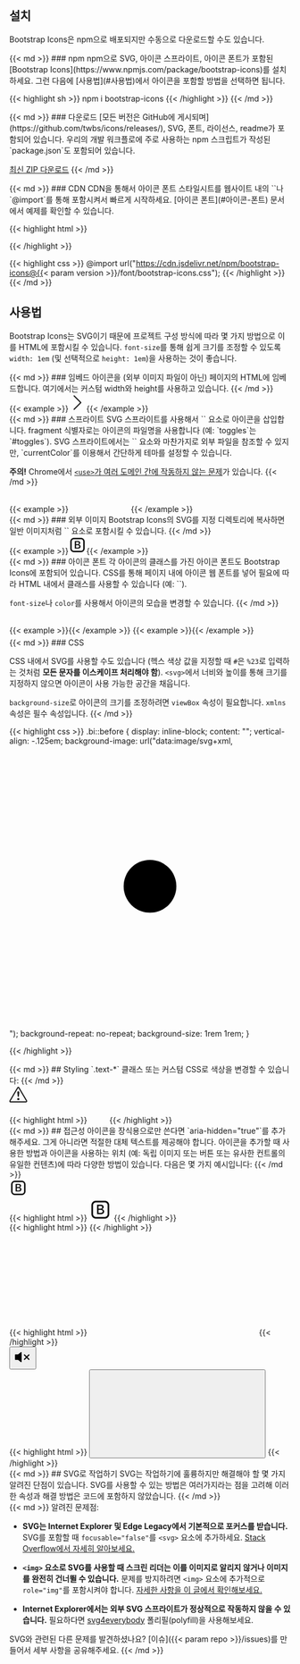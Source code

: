 ---
---

## 설치

Bootstrap Icons은 npm으로 배포되지만 수동으로 다운로드할 수도 있습니다.

<div class="row my-4">
  <div class="col-md-4">
{{< md >}}
### npm
npm으로 SVG, 아이콘 스프라이트, 아이콘 폰트가 포함된 [Bootstrap Icons](https://www.npmjs.com/package/bootstrap-icons)를 설치하세요. 그런 다음에 [사용법](#사용법)에서 아이콘을 포함할 방법을 선택하면 됩니다.

{{< highlight sh >}}
npm i bootstrap-icons
{{< /highlight >}}
{{< /md >}}
  </div>
  <div class="col-md-4">
{{< md >}}
### 다운로드
[모든 버전은 GitHub에 게시되며](https://github.com/twbs/icons/releases/), SVG, 폰트, 라이선스, readme가 포함되어 있습니다. 우리의 개발 워크플로에 주로 사용하는 npm 스크립트가 작성된 `package.json`도 포함되어 있습니다.

<a class="btn btn-outline-primary" href="https://github.com/twbs/icons/releases/latest/">최신 ZIP 다운로드</a>
{{< /md >}}
  </div>
  <div class="col-md-4">
{{< md >}}
### CDN
CDN을 통해서 아이콘 폰트 스타일시트를 웹사이트 내의 `<head>`나 `@import`를 통해 포함시켜서 빠르게 시작하세요. [아이콘 폰트](#아이콘-폰트) 문서에서 예제를 확인할 수 있습니다.

{{< highlight html >}}
<link rel="stylesheet" href="https://cdn.jsdelivr.net/npm/bootstrap-icons@{{< param version >}}/font/bootstrap-icons.css">
{{< /highlight >}}

{{< highlight css >}}
@import url("https://cdn.jsdelivr.net/npm/bootstrap-icons@{{< param version >}}/font/bootstrap-icons.css");
{{< /highlight >}}
{{< /md >}}
  </div>
</div>

## 사용법

Bootstrap Icons는 SVG이기 때문에 프로젝트 구성 방식에 따라 몇 가지 방법으로 이를 HTML에 포함시킬 수 있습니다. `font-size`를 통해 쉽게 크기를 조정할 수 있도록 `width: 1em` (및 선택적으로 `height: 1em`)을 사용하는 것이 좋습니다.

<div class="row my-4">
  <div class="col-md-4">
{{< md >}}
### 임베드
아이콘을 (외부 이미지 파일이 아닌) 페이지의 HTML에 임베드합니다. 여기에서는 커스텀 width와 height를 사용하고 있습니다.
{{< /md >}}
  </div>
  <div class="col-md-8">
    {{< example >}}<svg xmlns="http://www.w3.org/2000/svg" width="32" height="32" fill="currentColor" class="bi bi-chevron-right" viewBox="0 0 16 16"><path fill-rule="evenodd" d="M4.646 1.646a.5.5 0 0 1 .708 0l6 6a.5.5 0 0 1 0 .708l-6 6a.5.5 0 0 1-.708-.708L10.293 8 4.646 2.354a.5.5 0 0 1 0-.708z"/></svg>{{< /example >}}
  </div>
</div>

<div class="row my-4">
  <div class="col-md-4">
{{< md >}}
### 스프라이트
SVG 스프라이트를 사용해서 `<use>` 요소로 아이콘을 삽입합니다. fragment 식별자로는 아이콘의 파일명을 사용합니다 (예: `toggles`는 `#toggles`). SVG 스프라이트에서는 `<img>` 요소와 마찬가지로 외부 파일을 참조할 수 있지만, `currentColor`를 이용해서 간단하게 테마를 설정할 수 있습니다.

**주의!** Chrome에서 [`<use>`가 여러 도메인 간에 작동하지 않는 문제](https://bugs.chromium.org/p/chromium/issues/detail?id=470601)가 있습니다.
{{< /md >}}
  </div>
  <div class="col-md-8">
{{< example >}}
<svg class="bi" width="32" height="32" fill="currentColor">
  <use xlink:href="bootstrap-icons.svg#heart-fill"/>
</svg>
<svg class="bi" width="32" height="32" fill="currentColor">
  <use xlink:href="bootstrap-icons.svg#toggles"/>
</svg>
<svg class="bi" width="32" height="32" fill="currentColor">
  <use xlink:href="bootstrap-icons.svg#shop"/>
</svg>
{{< /example >}}
  </div>
</div>

<div class="row my-4">
  <div class="col-md-4">
{{< md >}}
### 외부 이미지
Bootstrap Icons의 SVG를 지정 디렉토리에 복사하면 일반 이미지처럼 `<img>` 요소로 포함시킬 수 있습니다.
{{< /md >}}
  </div>
  <div class="col-md-8">
    {{< example >}}<img src="/assets/img/bootstrap.svg" alt="Bootstrap" width="32" height="32">{{< /example >}}
  </div>
</div>

<div class="row my-4">
  <div class="col-md-4">
{{< md >}}
### 아이콘 폰트
각 아이콘의 클래스를 가진 아이콘 폰트도 Bootstrap Icons에 포함되어 있습니다. CSS를 통해 페이지 내에 아이콘 웹 폰트를 넣어 필요에 따라 HTML 내에서 클래스를 사용할 수 있습니다 (예: `<i class="bi-alarm-clock"></i>`).

`font-size`나 `color`를 사용해서 아이콘의 모습을 변경할 수 있습니다.
{{< /md >}}
  </div>
  <div class="col-md-8">
    {{< example >}}<i class="bi-alarm"></i>{{< /example >}}
    {{< example >}}<i class="bi-alarm" style="font-size: 2rem; color: cornflowerblue;"></i>{{< /example >}}
  </div>
</div>

<div class="row">
  <div class="col-md-4">
{{< md >}}
### CSS

CSS 내에서 SVG를 사용할 수도 있습니다 (헥스 색상 값을 지정할 때 `#`은 `%23`로 입력하는 것처럼 **모든 문자를 이스케이프 처리해야 함**). `<svg>`에서 너비와 높이를 통해 크기를 지정하지 않으면 아이콘이 사용 가능한 공간을 채웁니다.

`background-size`로 아이콘의 크기를 조정하려면 `viewBox` 속성이 필요합니다. `xmlns` 속성은 필수 속성입니다.
{{< /md >}}
  </div>
  <div class="col-md-8">
{{< highlight css >}}
.bi::before {
  display: inline-block;
  content: "";
  vertical-align: -.125em;
  background-image: url("data:image/svg+xml,<svg viewBox='0 0 16 16' fill='%23333' xmlns='http://www.w3.org/2000/svg'><path fill-rule='evenodd' d='M8 9.5a1.5 1.5 0 1 0 0-3 1.5 1.5 0 0 0 0 3z' clip-rule='evenodd'/></svg>");
  background-repeat: no-repeat;
  background-size: 1rem 1rem;
}

{{< /highlight >}}
  </div>
</div>

<div class="row my-4">
  <div class="col-md-4">
{{< md >}}
## Styling
`.text-*` 클래스 또는 커스텀 CSS로 색상을 변경할 수 있습니다:
{{< /md >}}
  </div>
  <div class="col-md-8">
    <div class="bd-example">
      <svg class="bi bi-exclamation-triangle text-success" width="32" height="32" fill="currentColor" viewBox="0 0 16 16" xmlns="http://www.w3.org/2000/svg">
        <path d="M7.938 2.016A.13.13 0 0 1 8.002 2a.13.13 0 0 1 .063.016.146.146 0 0 1 .054.057l6.857 11.667c.036.06.035.124.002.183a.163.163 0 0 1-.054.06.116.116 0 0 1-.066.017H1.146a.115.115 0 0 1-.066-.017.163.163 0 0 1-.054-.06.176.176 0 0 1 .002-.183L7.884 2.073a.147.147 0 0 1 .054-.057zm1.044-.45a1.13 1.13 0 0 0-1.96 0L.165 13.233c-.457.778.091 1.767.98 1.767h13.713c.889 0 1.438-.99.98-1.767L8.982 1.566z"/>
        <path d="M7.002 12a1 1 0 1 1 2 0 1 1 0 0 1-2 0zM7.1 5.995a.905.905 0 1 1 1.8 0l-.35 3.507a.552.552 0 0 1-1.1 0L7.1 5.995z"/>
      </svg>
    </div>
{{< highlight html >}}
<svg class="bi bi-exclamation-triangle text-success" width="32" height="32" fill="currentColor" viewBox="0 0 16 16" xmlns="http://www.w3.org/2000/svg">
  ...
</svg>
{{< /highlight >}}
  </div>
</div>

<div class="row my-4">
  <div class="col-md-4">
{{< md >}}
## 접근성
아이콘을 장식용으로만 쓴다면 `aria-hidden="true"`를 추가해주세요. 그게 아니라면 적절한 대체 텍스트를 제공해야 합니다. 아이콘을 추가할 때 사용한 방법과 아이콘을 사용하는 위치 (예: 독립 이미지 또는 버튼 또는 유사한 컨트롤의 유일한 컨텐츠)에 따라 다양한 방법이 있습니다. 다음은 몇 가지 예시입니다:
{{< /md >}}
  </div>
  <div class="col-md-8">
    <div class="bd-example">
      <img src="/assets/img/bootstrap.svg" alt="Bootstrap" width="32" height="32">
    </div>
{{< highlight html >}}
<!-- alt="..." on <img> element -->
<img src="/assets/img/bootstrap.svg" alt="Bootstrap" ...>
{{< /highlight >}}
    <div class="bd-example">
      <i class="bi-github" role="img" style="font-size: 2em" aria-label="GitHub"></i>
    </div>
{{< highlight html >}}
<i class="bi-github" role="img" aria-label="GitHub"></i>
{{< /highlight >}}
    <div class="bd-example">
      <svg class="bi" width="32" height="32" fill="currentColor" role="img" aria-label="Tools">
        <use xlink:href="bootstrap-icons.svg#tools"/>
      </svg>
    </div>
{{< highlight html >}}
<svg class="bi" ... role="img" aria-label="Tools">
  <use xlink:href="bootstrap-icons.svg#tools"/>
</svg>
{{< /highlight >}}
    <div class="bd-example">
      <button type="button" class="btn btn-primary" aria-label="Mute">
        <svg class="bi bi-volume-mute-fill" width="32" height="32" viewBox="0 0 16 16" fill="currentColor" xmlns="http://www.w3.org/2000/svg" aria-hidden="true"><path d="M6.717 3.55A.5.5 0 017 4v8a.5.5 0 01-.812.39L3.825 10.5H1.5A.5.5 0 011 10V6a.5.5 0 01.5-.5h2.325l2.363-1.89a.5.5 0 01.529-.06zm7.137 2.096a.5.5 0 010 .708L12.207 8l1.647 1.646a.5.5 0 01-.708.708L11.5 8.707l-1.646 1.647a.5.5 0 01-.708-.708L10.793 8 9.146 6.354a.5.5 0 11.708-.708L11.5 7.293l1.646-1.647a.5.5 0 01.708 0z"></path></svg>
      </button>
    </div>
{{< highlight html >}}
<!-- aria-label="..." on the control -->
<button ... aria-label="Mute">
  <svg class="bi bi-volume-mute-fill" aria-hidden="true" ...>
  ...
  </svg>
</button>
{{< /highlight >}}
  </div>
</div>

<div class="row my-4">
  <div class="col-md-4">
{{< md >}}
## SVG로 작업하기
SVG는 작업하기에 훌륭하지만 해결해야 할 몇 가지 알려진 단점이 있습니다. SVG를 사용할 수 있는 방법은 여러가지라는 점을 고려해 이러한 속성과 해결 방법은 코드에 포함하지 않았습니다.
{{< /md >}}
  </div>
  <div class="col-md-8">
{{< md >}}
알려진 문제점:

- **SVG는 Internet Explorer 및 Edge Legacy에서 기본적으로 포커스를 받습니다.** SVG를 포함할 때 `focusable="false"`를 `<svg>` 요소에 추가하세요. [Stack Overflow에서 자세히 알아보세요.](https://stackoverflow.com/questions/18646111/disable-onfocus-event-for-svg-element)

- **`<img>` 요소로 SVG를 사용할 때 스크린 리더는 이를 이미지로 알리지 않거나 이미지를 완전히 건너뛸 수 있습니다.** 문제를 방지하려면 `<img>` 요소에 추가적으로 `role="img"`를 포함시켜야 합니다. [자세한 사항을 이 글에서 확인해보세요.](https://simplyaccessible.com/article/7-solutions-svgs/#acc-heading-2)

- **Internet Explorer에서는 외부 SVG 스프라이트가 정상적으로 작동하지 않을 수 있습니다.** 필요하다면 [svg4everybody](https://github.com/jonathantneal/svg4everybody) 폴리필(polyfill)을 사용해보세요.

SVG와 관련된 다른 문제를 발견하셨나요? [이슈]({{< param repo >}}/issues)를 만들어서 세부 사항을 공유해주세요.
{{< /md >}}
  </div>
</div>
